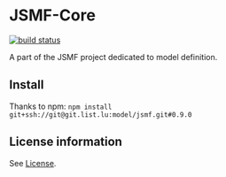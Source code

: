 # JSMF-Core

[![build status](https://git.list.lu/jsmf/jsmf-core/badges/master/build.svg)](https://git.list.lu/jsmf/jsmf-core/commits/master)

A part of the JSMF project dedicated to model definition.

## Install

Thanks to npm: `npm install git+ssh://git@git.list.lu:model/jsmf.git#0.9.0`

## License information

See [License](LICENSE).
